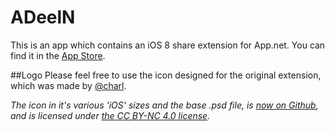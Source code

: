 ADeelN
======

This is an app which contains an iOS 8 share extension for App.net. You can find it in the [App Store](https://itunes.apple.com/de/app/adeeln/id909926740?l=en&mt=8).

##Logo
Please feel free to use the icon designed for the original extension, which was made by [@charl](http://dunois.eu). 

*The icon in it's various 'iOS' sizes and the base .psd file, is [now on Github](https://github.com/charlw/ADeelN_icon), and is licensed under [the CC BY-NC 4.0 license](https://github.com/charlw/ADeelN_icon).*
